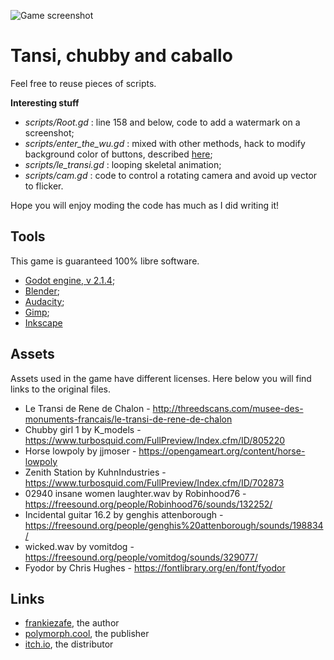 ![Game screenshot](http://polymorph.cool/wp-content/uploads/2018/03/vbxzvb.png)

# Tansi, chubby and caballo #

Feel free to reuse pieces of scripts.

**Interesting stuff**

- *scripts/Root.gd* : line 158 and below, code to add a watermark on a screenshot;
- *scripts/enter_the_wu.gd* : mixed with other methods, hack to modify background color of buttons, described [here](https://godotengine.org/qa/4195/edit-styleboxflat-background-colour-assigned-panel-gdscript);
- *scripts/le_transi.gd* : looping skeletal animation;
- *scripts/cam.gd* : code to control a rotating camera and avoid up vector to flicker.

Hope you will enjoy moding the code has much as I did writing it!

## Tools ##

This game is guaranteed 100% libre software.

* [Godot engine, v 2.1.4](https://downloads.tuxfamily.org/godotengine/2.1.4/);
* [Blender](https://www.blender.org/);
* [Audacity](https://www.audacityteam.org/);
* [Gimp](https://www.gimp.org/);
* [Inkscape](https://inkscape.org/)

## Assets ##

Assets used in the game have different licenses. Here below you will find links to the original files.

* Le Transi de Rene de Chalon - http://threedscans.com/musee-des-monuments-francais/le-transi-de-rene-de-chalon
* Chubby girl 1 by K_models - https://www.turbosquid.com/FullPreview/Index.cfm/ID/805220
* Horse lowpoly by jjmoser - https://opengameart.org/content/horse-lowpoly
* Zenith Station by KuhnIndustries - https://www.turbosquid.com/FullPreview/Index.cfm/ID/702873
* 02940 insane women laughter.wav by Robinhood76 - https://freesound.org/people/Robinhood76/sounds/132252/
* Incidental guitar 16.2 by genghis attenborough - https://freesound.org/people/genghis%20attenborough/sounds/198834/
* wicked.wav by vomitdog - https://freesound.org/people/vomitdog/sounds/329077/
* Fyodor by Chris Hughes - https://fontlibrary.org/en/font/fyodor

## Links ##

- [frankiezafe](https://frankiezafe.org), the author
- [polymorph.cool](http://polymorph.cool/transichubbyandcaballo/), the publisher
- [itch.io](https://frankiezafe.itch.io/transi-chubby-and-caballo), the distributor
